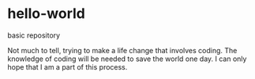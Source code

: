 # hello-world
basic repository

Not much to tell, trying to make a life change that involves coding.  The knowledge of coding will be needed to save the world one day.  I can only hope that I am a part of this process.
